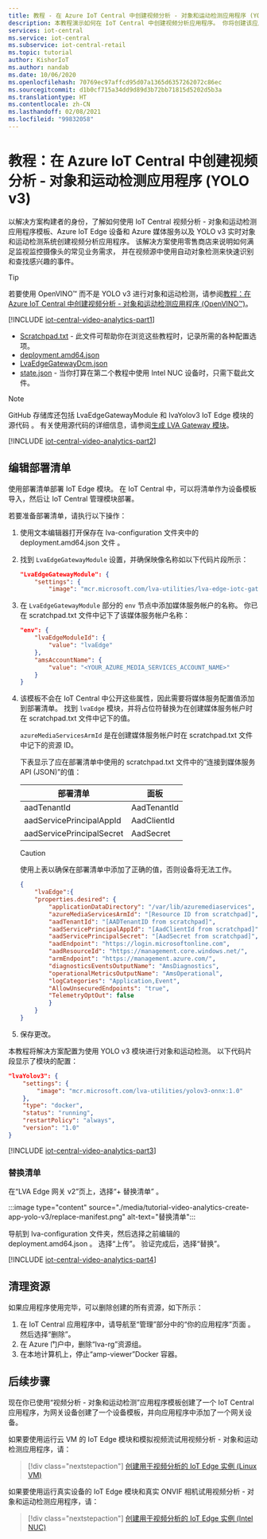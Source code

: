 ```yaml
---
title: 教程 - 在 Azure IoT Central 中创建视频分析 - 对象和运动检测应用程序 (YOLO v3)
description: 本教程演示如何在 IoT Central 中创建视频分析应用程序。 你将创建该应用程序，对其进行自定义，然后将其连接到其他 Azure 服务。 本教程使用 YOLO v3 实时对象检测系统。
services: iot-central
ms.service: iot-central
ms.subservice: iot-central-retail
ms.topic: tutorial
author: KishorIoT
ms.author: nandab
ms.date: 10/06/2020
ms.openlocfilehash: 70769ec97affcd95d07a1365d6357262072c86ec
ms.sourcegitcommit: d1b0cf715a34dd9d89d3b72bb71815d5202d5b3a
ms.translationtype: HT
ms.contentlocale: zh-CN
ms.lasthandoff: 02/08/2021
ms.locfileid: "99832058"
---
```

# <a name="tutorial-create-a-video-analytics---object-and-motion-detection-application-in-azure-iot-central-yolo-v3"></a>教程：在 Azure IoT Central 中创建视频分析 - 对象和运动检测应用程序 (YOLO v3)

以解决方案构建者的身份，了解如何使用 IoT Central 视频分析 - 对象和运动检测应用程序模板、Azure IoT Edge 设备和 Azure 媒体服务以及 YOLO v3 实时对象和运动检测系统创建视频分析应用程序。 该解决方案使用零售商店来说明如何满足监视监控摄像头的常见业务需求， 并在视频源中使用自动对象检测来快速识别和查找感兴趣的事件。

> [!TIP]
> 若要使用 OpenVINO&trade; 而不是 YOLO v3 进行对象和运动检测，请参阅[教程：在 Azure IoT Central 中创建视频分析 - 对象和运动检测应用程序 (OpenVINO&trade;)](tutorial-video-analytics-create-app-openvino.md)。

[!INCLUDE [iot-central-video-analytics-part1](../../../includes/iot-central-video-analytics-part1.md)]

- [Scratchpad.txt](https://raw.githubusercontent.com/Azure/live-video-analytics/master/ref-apps/lva-edge-iot-central-gateway/setup/Scratchpad.txt) - 此文件可帮助你在浏览这些教程时，记录所需的各种配置选项。
- [deployment.amd64.json](https://raw.githubusercontent.com/Azure/live-video-analytics/master/ref-apps/lva-edge-iot-central-gateway/setup/deployment.amd64.json)
- [LvaEdgeGatewayDcm.json](https://raw.githubusercontent.com/Azure/live-video-analytics/master/ref-apps/lva-edge-iot-central-gateway/setup/LvaEdgeGatewayDcm.json)
- [state.json](https://raw.githubusercontent.com/Azure/live-video-analytics/master/ref-apps/lva-edge-iot-central-gateway/setup/state.json) - 当你打算在第二个教程中使用 Intel NUC 设备时，只需下载此文件。

> [!NOTE]
> GitHub 存储库还包括 LvaEdgeGatewayModule 和 lvaYolov3 IoT Edge 模块的源代码 。 有关使用源代码的详细信息，请参阅[生成 LVA Gateway 模块](tutorial-video-analytics-build-module.md)。

[!INCLUDE [iot-central-video-analytics-part2](../../../includes/iot-central-video-analytics-part2.md)]

## <a name="edit-the-deployment-manifest"></a>编辑部署清单

使用部署清单部署 IoT Edge 模块。 在 IoT Central 中，可以将清单作为设备模板导入，然后让 IoT Central 管理模块部署。

若要准备部署清单，请执行以下操作：

1. 使用文本编辑器打开保存在 lva-configuration 文件夹中的 deployment.amd64.json 文件 。

1. 找到 `LvaEdgeGatewayModule` 设置，并确保映像名称如以下代码片段所示：

    ```json
    "LvaEdgeGatewayModule": {
        "settings": {
            "image": "mcr.microsoft.com/lva-utilities/lva-edge-iotc-gateway:1.0-amd64",
    ```

1. 在 `LvaEdgeGatewayModule` 部分的 `env` 节点中添加媒体服务帐户的名称。 你已在 scratchpad.txt 文件中记下了该媒体服务帐户名称：

    ```json
    "env": {
        "lvaEdgeModuleId": {
            "value": "lvaEdge"
        },
        "amsAccountName": {
            "value": "<YOUR_AZURE_MEDIA_SERVICES_ACCOUNT_NAME>"
        }
    }
    ```

1. 该模板不会在 IoT Central 中公开这些属性，因此需要将媒体服务配置值添加到部署清单。 找到 `lvaEdge` 模块，并将占位符替换为在创建媒体服务帐户时在 scratchpad.txt 文件中记下的值。

    `azureMediaServicesArmId` 是在创建媒体服务帐户时在 scratchpad.txt 文件中记下的资源 ID。

    下表显示了应在部署清单中使用的 scratchpad.txt 文件中的“连接到媒体服务 API (JSON)”的值：

    | 部署清单       | 面板  |
    | ------------------------- | ----------- |
    | aadTenantId               | AadTenantId |
    | aadServicePrincipalAppId  | AadClientId |
    | aadServicePrincipalSecret | AadSecret   |

    > [!CAUTION]
    > 使用上表以确保在部署清单中添加了正确的值，否则设备将无法工作。

    ```json
    {
        "lvaEdge":{
        "properties.desired": {
            "applicationDataDirectory": "/var/lib/azuremediaservices",
            "azureMediaServicesArmId": "[Resource ID from scratchpad]",
            "aadTenantId": "[AADTenantID from scratchpad]",
            "aadServicePrincipalAppId": "[AadClientId from scratchpad]",
            "aadServicePrincipalSecret": "[AadSecret from scratchpad]",
            "aadEndpoint": "https://login.microsoftonline.com",
            "aadResourceId": "https://management.core.windows.net/",
            "armEndpoint": "https://management.azure.com/",
            "diagnosticsEventsOutputName": "AmsDiagnostics",
            "operationalMetricsOutputName": "AmsOperational",
            "logCategories": "Application,Event",
            "AllowUnsecuredEndpoints": "true",
            "TelemetryOptOut": false
            }
        }
    }
    ```

1. 保存更改。

本教程将解决方案配置为使用 YOLO v3 模块进行对象和运动检测。 以下代码片段显示了模块的配置：

```json
"lvaYolov3": {
    "settings": {
        "image": "mcr.microsoft.com/lva-utilities/yolov3-onnx:1.0"
    },
    "type": "docker",
    "status": "running",
    "restartPolicy": "always",
    "version": "1.0"
}
```

[!INCLUDE [iot-central-video-analytics-part3](../../../includes/iot-central-video-analytics-part3.md)]

### <a name="replace-the-manifest"></a>替换清单

在“LVA Edge 网关 v2”页上，选择“+ 替换清单” 。

:::image type="content" source="./media/tutorial-video-analytics-create-app-yolo-v3/replace-manifest.png" alt-text="替换清单":::

导航到 lva-configuration 文件夹，然后选择之前编辑的 deployment.amd64.json 。 选择“上传”。 验证完成后，选择“替换”。

[!INCLUDE [iot-central-video-analytics-part4](../../../includes/iot-central-video-analytics-part4.md)]

## <a name="clean-up-resources"></a>清理资源

如果应用程序使用完毕，可以删除创建的所有资源，如下所示：

1. 在 IoT Central 应用程序中，请导航至“管理”部分中的“你的应用程序”页面 。 然后选择“删除”。
1. 在 Azure 门户中，删除“lva-rg”资源组。
1. 在本地计算机上，停止“amp-viewer”Docker 容器。

## <a name="next-steps"></a>后续步骤

现在你已使用“视频分析 - 对象和运动检测”应用程序模板创建了一个 IoT Central 应用程序，为网关设备创建了一个设备模板，并向应用程序中添加了一个网关设备。

如果要使用运行云 VM 的 IoT Edge 模块和模拟视频流试用视频分析 - 对象和运动检测应用程序，请：

> [!div class="nextstepaction"]
> [创建用于视频分析的 IoT Edge 实例 (Linux VM)](tutorial-video-analytics-iot-edge-vm.md)

如果要使用运行真实设备的 IoT Edge 模块和真实 ONVIF 相机试用视频分析 - 对象和运动检测应用程序，请：

> [!div class="nextstepaction"]
> [创建用于视频分析的 IoT Edge 实例 (Intel NUC)](tutorial-video-analytics-iot-edge-nuc.md)